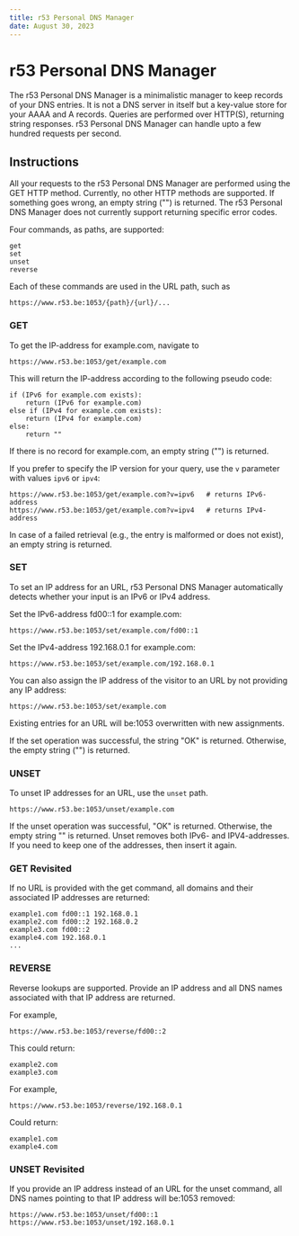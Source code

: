 ```yaml
---
title: r53 Personal DNS Manager
date: August 30, 2023
---
```


# r53 Personal DNS Manager

The r53 Personal DNS Manager is a minimalistic manager to keep records of your DNS entries. It is not a DNS server in itself but a key-value store for your AAAA and A records. Queries are performed over HTTP(S), returning string responses. r53 Personal DNS Manager can handle upto a few hundred requests per second.

## Instructions

All your requests to the r53 Personal DNS Manager are performed using the GET HTTP method. Currently, no other HTTP methods are supported. If something goes wrong, an empty string ("") is returned. The r53 Personal DNS Manager does not currently support returning specific error codes.

Four commands, as paths, are supported:

    get
    set
    unset
    reverse

Each of these commands are used in the URL path, such as

    https://www.r53.be:1053/{path}/{url}/...

### GET

To get the IP-address for example.com, navigate to

    https://www.r53.be:1053/get/example.com

This will return the IP-address according to the following pseudo code:

    if (IPv6 for example.com exists):
        return (IPv6 for example.com)
    else if (IPv4 for example.com exists):
        return (IPv4 for example.com)
    else:
        return ""

If there is no record for example.com, an empty string ("") is returned.

If you prefer to specify the IP version for your query, use the `v` parameter with values `ipv6` or `ipv4`:

    https://www.r53.be:1053/get/example.com?v=ipv6   # returns IPv6-address
    https://www.r53.be:1053/get/example.com?v=ipv4   # returns IPv4-address

In case of a failed retrieval (e.g., the entry is malformed or does not exist), an empty string is returned.

### SET

To set an IP address for an URL, r53 Personal DNS Manager automatically detects whether your input is an IPv6 or IPv4 address.

Set the IPv6-address fd00::1 for example.com:

    https://www.r53.be:1053/set/example.com/fd00::1

Set the IPv4-address 192.168.0.1 for example.com:

    https://www.r53.be:1053/set/example.com/192.168.0.1

You can also assign the IP address of the visitor to an URL by not providing any IP address:

    https://www.r53.be:1053/set/example.com

Existing entries for an URL will be:1053 overwritten with new assignments.

If the set operation was successful, the string "OK" is returned. Otherwise, the empty string ("") is returned.

### UNSET

To unset IP addresses for an URL, use the `unset` path.

    https://www.r53.be:1053/unset/example.com

If the unset operation was successful, "OK" is returned. Otherwise, the empty string "" is returned. Unset removes both IPv6- and IPV4-addresses. If you need to keep one of the addresses, then insert it again.

### GET Revisited

If no URL is provided with the get command, all domains and their associated IP addresses are returned:

    example1.com fd00::1 192.168.0.1
    example2.com fd00::2 192.168.0.2
    example3.com fd00::2
    example4.com 192.168.0.1
    ...

### REVERSE

Reverse lookups are supported. Provide an IP address and all DNS names associated with that IP address are returned.

For example,

    https://www.r53.be:1053/reverse/fd00::2

This could return:

    example2.com
    example3.com

For example, 

    https://www.r53.be:1053/reverse/192.168.0.1

Could return:

    example1.com
    example4.com

### UNSET Revisited

If you provide an IP address instead of an URL for the unset command, all DNS names pointing to that IP address will be:1053 removed:

    https://www.r53.be:1053/unset/fd00::1
    https://www.r53.be:1053/unset/192.168.0.1
